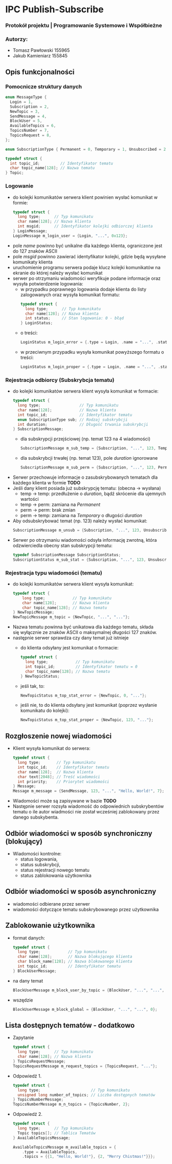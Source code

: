 # IPC Publish-Subscribe
### Protokół projektu | Programowanie Systemowe i Współbieżne

### Autorzy:
- Tomasz Pawłowski 155965
- Jakub Kamieniarz 155845

## Opis funkcjonalności

### Pomocnicze struktury danych

```c
enum MessageType {
  Login = 1,
  Subscription = 2,
  NewTopic = 3,
  SendMessage = 4,
  BlockUser = 5,
  AvailableTopics = 6,
  TopicsNumber = 7,
  TopicsRequest = 8,
};

enum SubscriptionType { Permanent = 0, Temporary = 1, Unsubscribed = 2 };

typedef struct {
  int topic_id;         // Identyfikator tematu
  char topic_name[128]; // Nazwa tematu
} Topic;
```

### Logowanie
- do kolejki komunikatów serwera klient powinien wysłać komunikat w formie: 
  ```c
  typedef struct {
    long type;      // Typ komunikatu
    char name[128]; // Nazwa klienta
    int msgid;      // Identyfikator kolejki odbiorczej klienta
  } LoginMessage;
  LoginMessage m_login_user = {Login, "...", 0x123};
  ```
- pole *name* powinno być unikalne dla każdego klienta, ograniczone jest do 127 znaków ASCII
- pole *msgid* powinno zawierać identyfikator kolejki, gdzie będą wysyłane komunikaty klienta
- uruchomienie programu serwera podaje klucz kolejki komunikatów na ekranie do której należy wysłać komunikat
- serwer po otrzymaniu wiadomości weryfikuje podane informacje oraz wysyła potwierdzenie logowania:
  - w przypadku poprawnego logowania dodaje klienta do listy zalogowanych oraz wysyła komunikat formatu: 
    ```c
    typedef struct {
      long type;      // Typ komunikatu
      char name[128]; // Nazwa klienta
      int status;     // Stan logowania: 0 - błąd
    } LoginStatus;
    ```
  - o treści:
    ```c
    LoginStatus m_login_error = {.type = Login, .name = "...", .status = 0};
    ```
  - w przeciwnym przypadku wysyła komunikat powyższego formatu o treści: 
    ```c
    LoginStatus m_login_proper = {.type = Login, .name = "...", .status = 1};
    ```
  
### Rejestracja odbiorcy (Subskrybcja tematu)
- do kolejki komunikatów serwera klient wysyła komunikat w formacie:
  ```c
  typedef struct {
    long type;                 // Typ komunikatu
    char name[128];            // Nazwa klienta
    int topic_id;              // Identyfikator tematu
    enum SubscriptionType sub; // Rodzaj subskrybcji
    int duration;              // Długość trwania subskrybcji
  } SubscriptionMessage;
  ```
  - dla subskrypcji przejściowej (np. temat 123 na 4 wiadomości)
    ```c
    SubscriptionMessage m_sub_temp = {Subscription, "...", 123, Temporary, 4};
    ```
  - dla subskrybcji trwałej (np. temat 123), pole *duration* ignorowane
    ```c
    SubscriptionMessage m_sub_perm = {Subscription, "...", 123, Permanent};
    ```
- Serwer przechowuje informacje o zasubskrybowanych tematach dla każdego klienta w formie __TODO__
- Jeśli dany klient posiada już subskrypcję tematu: (obecna &rarr; wysłana)
  - temp &rarr; temp: przedłużenie o *duration*, bądź skrócenie dla ujemnych wartości
  - temp &rarr; perm: zamiana na *Permanent*
  - perm &rarr; perm: brak zmian
  - perm &rarr; temp: zamiana na *Temporary* o długości *duration*
- Aby odsubskrybować temat (np. 123) należy wysłać komunikat:
  ```c
  SubscriptionMessage m_unsub = {Subscription, "...", 123, Unsubscribed};
  ```
- Serwer po otrzymaniu wiadomości odsyła informację zwrotną, która odzwierciedla obecny stan subskrypcji tematu:
  ```c
  typedef SubscriptionMessage SubscriptionStatus;
  SubscriptionStatus m_sub_stat = {Subscription, "...", 123, Unsubscribed, -1};
  ```


### Rejestracja typu wiadomości (tematu)
- do kolejki komunikatów serwera klient wysyła komunikat:
  ```c
  typedef struct {
      long type;            // Typ komunikatu
      char name[128];       // Nazwa klienta
      char topic_name[128]; // Nazwa tematu
  } NewTopicMessage;
  NewTopicMessage m_topic = {NewTopic, "...", "..."};
  ```
- Nazwa tematu powinna być unikatowa dla każdego tematu, składa się wyłącznie ze znaków ASCII o maksymalnej długości 127 znaków. 
- następnie serwer sprawdza czy dany temat już istnieje
    - do klienta odsyłany jest komunikat o formacie:

      ```c
      typedef struct {
        long type;            // Typ komunikatu
        int topic_id;         // Identyfikator tematu = 0
        char topic_name[128]; // Nazwa tematu
      } NewTopicStatus;
      ```

    - jeśli tak, to:

      ```c
      NewTopicStatus m_top_stat_error = {NewTopic, 0, "..."};
      ```

    - jeśli nie, to do klienta odsyłany jest komunikat (poprzez wysłanie komunikatu do kolejki):

      ```c
      NewTopicStatus m_top_stat_proper = {NewTopic, 123, "..."};
      ```
    
## Rozgłoszenie nowej wiadomości
- Klient wysyła komunikat do serwera:
  ```c
  typedef struct {
    long type;       // Typ komunikatu
    int topic_id;    // Identyfikator tematu
    char name[128];  // Nazwa klienta
    char text[2048]; // Treść wiadomości
    int priority;    // Priorytet wiadomości
  } Message;
  Message m_message = {SendMessage, 123, "...", "Hello, World!", 7};
  ```
- Wiadomości może są zapisywane w bazie __TODO__ 
- Następnie serwer rozsyła wiadomość do odpowiednich subskrybentów tematu o ile autor wiadmości nie został wcześniej zablokowany przez danego subskybenta.

## Odbiór wiadomości w sposób synchroniczny (blokujący)
- Wiadomości kontrolne:
  - status logowania,
  - status subskrybcji,
  - status rejestracji nowego tematu
  - status zablokowania użytkownika 
## Odbiór wiadomości w sposób asynchroniczny
- wiadomości odbierane przez serwer
- wiadomości dotyczące tematu subskrybowanego przez użytkownika
 
## Zablokowanie użytkownika
- format danych:
  ```c
  typedef struct {
    long type;            // Typ komunikatu
    char name[128];       // Nazwa blokującego klienta
    char block_name[128]; // Nazwa blokowanego klienta
    int topic_id;         // Identyfikator tematu
  } BlockUserMessage;
  ```
- na dany temat
  ```c
  BlockUserMessage m_block_user_by_topic = {BlockUser, "...", "...", 123};
  ```
- wszędzie
  ```c
  BlockUserMessage m_block_global = {BlockUser, "...", "...", 0};
  ```

## Lista dostępnych tematów - dodatkowo
- Zapytanie
  ```c
  typedef struct {
    long type;      // Typ komunikatu
    char name[128]; // Nazwa klienta
  } TopicsRequestMessage;
  TopicsRequestMessage m_request_topics = {TopicsRequest, "..."};
  ```
- Odpowiedź 1.
  ```c
  typedef struct {
    long type;                      // Typ komunikatu
    unsigned long number_of_topics; // Liczba dostępnych tematów
  } TopicsNumberMessage;
  TopicsNumberMessage m_n_topics = {TopicsNumber, 2};
  ```
- Odpowiedź 2.
  ```c
  typedef struct {
    long type;      // Typ komunikatu
    Topic topics[]; // Tablica Tematów
  } AvailableTopicsMessage;

  AvailableTopicsMessage m_available_topics = {
      .type = AvailableTopics,
      .topics = {{1, "Hello, World!"}, {2, "Merry Chistmas!"}}};
  ```
